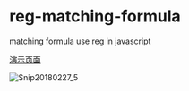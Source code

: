 # reg-matching-formula
matching formula use reg in javascript

[演示页面](http://app.d2collection.com/reg-matching-formula/index.html)

![Snip20180227_5](http://fairyever.qiniudn.com/Snip20180227_5.png)
